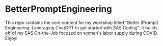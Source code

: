 # BetterPromptEngineering
This repo contains the core content for my workshop titled "Better (Prompt) Engineering: Leveraging ChatGPT to get started with SAS Coding".  It builds off of my SAS On-the-Job focused on women's labor supply during COVID. Enjoy!
